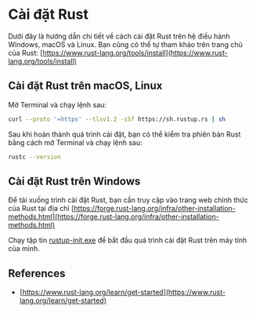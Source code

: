 # Cài đặt Rust

Dưới đây là hướng dẫn chi tiết về cách cài đặt Rust trên hệ điều hành Windows, macOS và Linux. Bạn cũng có thể tự tham khảo trên trang chủ của Rust: [https://www.rust-lang.org/tools/install](https://www.rust-lang.org/tools/install)

## Cài đặt Rust trên macOS, Linux

Mở Terminal và chạy lệnh sau:

```bash
curl --proto '=https' --tlsv1.2 -sSf https://sh.rustup.rs | sh
```

Sau khi hoàn thành quá trình cài đặt, bạn có thể kiểm tra phiên bản Rust bằng cách mở Terminal và chạy lệnh sau:

```bash
rustc --version
```

## Cài đặt Rust trên Windows

Để tải xuống trình cài đặt Rust, bạn cần truy cập vào trang web chính thức của Rust tại địa chỉ [https://forge.rust-lang.org/infra/other-installation-methods.html](https://forge.rust-lang.org/infra/other-installation-methods.html)

Chạy tập tin [rustup-init.exe](https://forge.rust-lang.org/infra/other-installation-methods.html) để bắt đầu quá trình cài đặt Rust trên máy tính của mình.


## References

- [https://www.rust-lang.org/learn/get-started](https://www.rust-lang.org/learn/get-started)
